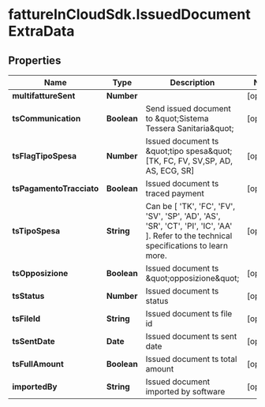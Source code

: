 # fattureInCloudSdk.IssuedDocumentExtraData

## Properties

Name | Type | Description | Notes
------------ | ------------- | ------------- | -------------
**multifattureSent** | **Number** |  | [optional] 
**tsCommunication** | **Boolean** | Send issued document to \&quot;Sistema Tessera Sanitaria\&quot; | [optional] 
**tsFlagTipoSpesa** | **Number** | Issued document ts \&quot;tipo spesa\&quot; [TK, FC, FV, SV,SP, AD, AS, ECG, SR] | [optional] 
**tsPagamentoTracciato** | **Boolean** | Issued document ts traced payment | [optional] 
**tsTipoSpesa** | **String** | Can be [ &#39;TK&#39;, &#39;FC&#39;, &#39;FV&#39;, &#39;SV&#39;, &#39;SP&#39;, &#39;AD&#39;, &#39;AS&#39;, &#39;SR&#39;, &#39;CT&#39;, &#39;PI&#39;, &#39;IC&#39;, &#39;AA&#39; ]. Refer to the technical specifications to learn more. | [optional] 
**tsOpposizione** | **Boolean** | Issued document ts \&quot;opposizione\&quot; | [optional] 
**tsStatus** | **Number** | Issued document ts status | [optional] 
**tsFileId** | **String** | Issued document ts file id | [optional] 
**tsSentDate** | **Date** | Issued document ts sent date | [optional] 
**tsFullAmount** | **Boolean** | Issued document ts total amount | [optional] 
**importedBy** | **String** | Issued document imported by software | [optional] 


